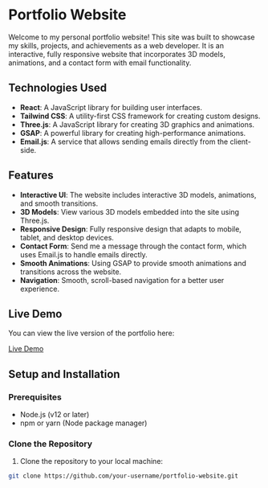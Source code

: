 # Portfolio Website

Welcome to my personal portfolio website! This site was built to showcase my skills, projects, and achievements as a web developer. It is an interactive, fully responsive website that incorporates 3D models, animations, and a contact form with email functionality.

## Technologies Used

- **React**: A JavaScript library for building user interfaces.
- **Tailwind CSS**: A utility-first CSS framework for creating custom designs.
- **Three.js**: A JavaScript library for creating 3D graphics and animations.
- **GSAP**: A powerful library for creating high-performance animations.
- **Email.js**: A service that allows sending emails directly from the client-side.

## Features

- **Interactive UI**: The website includes interactive 3D models, animations, and smooth transitions.
- **3D Models**: View various 3D models embedded into the site using Three.js.
- **Responsive Design**: Fully responsive design that adapts to mobile, tablet, and desktop devices.
- **Contact Form**: Send me a message through the contact form, which uses Email.js to handle emails directly.
- **Smooth Animations**: Using GSAP to provide smooth animations and transitions across the website.
- **Navigation**: Smooth, scroll-based navigation for a better user experience.

## Live Demo

You can view the live version of the portfolio here:

[Live Demo](https://portfolio-nine-chi-26.vercel.app/)

## Setup and Installation

### Prerequisites

- Node.js (v12 or later)
- npm or yarn (Node package manager)

### Clone the Repository

1. Clone the repository to your local machine:

```bash
git clone https://github.com/your-username/portfolio-website.git
```
